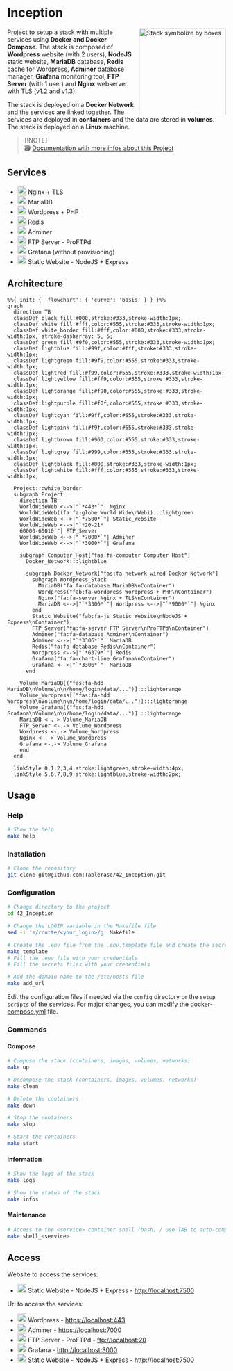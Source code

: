 # Inception

<img src="https://www.svgrepo.com/show/231650/boxes-box.svg" title="Stack symbolize by boxes" align="right" width="200px">

Project to setup a stack with multiple services using **Docker and Docker Compose**. The stack is composed of **Wordpress** website (with 2 users), **NodeJS** static website, **MariaDB** database, **Redis** cache for Wordpress, **Adminer** database manager, **Grafana** monitoring tool, **FTP Server** (with 1 user) and **Nginx** webserver with TLS (v1.2 and v1.3).

The stack is deployed on a **Docker Network** and the services are linked together. The services are deployed in **containers** and the data are stored in **volumes**. The stack is deployed on a **Linux** machine.

> [!NOTE]\
> 🗃️ [Documentation with more infos about this Project](https://github.com/Tablerase/42_Projects/tree/main/Projects/Inception)

## Services

<ul>
  <li>
    <img src="https://www.svgrepo.com/show/354115/nginx.svg" width="20px" title="Nginx Logo">
    Nginx + TLS</a>
  </li>
  <li>
    <img src="https://www.svgrepo.com/show/373287/mariadb-opened.svg" width="20px" title="MariaDB">
    MariaDB
  </li>
  <li>
    <img src="https://www.svgrepo.com/show/452136/wordpress.svg" width="20px" title="Wordpress Logo">
    Wordpress + PHP
  </li>
  <li>
    <img src="https://www.svgrepo.com/show/354272/redis.svg" width="20px" title="Redis Logo"> Redis
  </li>
  <li>
    <img src="https://www.svgrepo.com/show/499816/database.svg" width="20px" title="Database Logo">
    Adminer
  </li>
  <li>
    <img src="https://www.svgrepo.com/show/528745/transfer-horizontal.svg" width="20px" title="Transfer Logo">
    FTP Server - ProFTPd
  </li>
  <li>
    <img src="https://www.svgrepo.com/show/353829/grafana.svg" width="20px" title="Grafana Logo">
    Grafana (without provisioning)
  </li>
  <li>
    <img src="https://www.svgrepo.com/show/378837/node.svg" width="20px" title="NodeJS Logo">
    Static Website - NodeJS + Express
  </li>
</ul>

## Architecture

```mermaid
%%{ init: { 'flowchart': { 'curve': 'basis' } } }%%
graph
  direction TB
  classDef black fill:#000,stroke:#333,stroke-width:1px;
  classDef white fill:#fff,color:#555,stroke:#333,stroke-width:1px;
  classDef white_border fill:#fff,color:#000,stroke:#333,stroke-width:1px, stroke-dasharray: 5, 5;
  classDef green fill:#0f0,color:#555,stroke:#333,stroke-width:1px;
  classDef lightblue fill:#99f,color:#fff,stroke:#333,stroke-width:1px;
  classDef lightgreen fill:#9f9,color:#555,stroke:#333,stroke-width:1px;
  classDef lightred fill:#f99,color:#555,stroke:#333,stroke-width:1px;
  classDef lightyellow fill:#ff9,color:#555,stroke:#333,stroke-width:1px;
  classDef lightorange fill:#f90,color:#555,stroke:#333,stroke-width:1px;
  classDef lightpurple fill:#f0f,color:#555,stroke:#333,stroke-width:1px;
  classDef lightcyan fill:#9ff,color:#555,stroke:#333,stroke-width:1px;
  classDef lightpink fill:#f9f,color:#555,stroke:#333,stroke-width:1px;
  classDef lightbrown fill:#963,color:#555,stroke:#333,stroke-width:1px;
  classDef lightgrey fill:#999,color:#555,stroke:#333,stroke-width:1px;
  classDef lightblack fill:#000,stroke:#333,stroke-width:1px;
  classDef lightwhite fill:#fff,color:#555,stroke:#333,stroke-width:1px;

  Project:::white_border
  subgraph Project
    direction TB
    WorldWideWeb <-->|"`*443*`"| Nginx
    WorldWideWeb((fa:fa-globe World Wide\nWeb)):::lightgreen
    WorldWideWeb <-->|"`*7500*`"| Static_Website
    WorldWideWeb <-->|"`*20-21*
    60000-60010`"| FTP_Server
    WorldWideWeb <-->|"`*7000*`"| Adminer
    WorldWideWeb <-->|"`*3000*`"| Grafana

    subgraph Computer_Host["fas:fa-computer Computer Host"]
      Docker_Network:::lightblue

      subgraph Docker_Network["fas:fa-network-wired Docker Network"]
        subgraph Wordpress_Stack
          MariaDB("fa:fa-database MariaDB\nContainer")
          Wordpress("fab:fa-wordpress Wordpress + PHP\nContainer")
          Nginx("fa:fa-server Nginx + TLS\nContainer")
          MariaDB <-->|"`*3306*`"| Wordpress <-->|"`*9000*`"| Nginx
        end
        Static_Website("fab:fa-js Static Website\nNodeJS + Express\nContainer")
        FTP_Server("fa:fa-server FTP Server\nProFTPd\nContainer")
        Adminer("fa:fa-database Adminer\nContainer")
        Adminer <-->|"`*3306*`"| MariaDB
        Redis("fa:fa-database Redis\nContainer")
        Wordpress <-->|"`*6379*`"| Redis
        Grafana("fa:fa-chart-line Grafana\nContainer")
        Grafana <-->|"`*3306*`"| MariaDB
      end

    Volume_MariaDB[("fas:fa-hdd MariaDB\nVolume\n\n/home/login/data/...")]:::lightorange
    Volume_Wordpress[("fas:fa-hdd Wordpress\nVolume\n\n/home/login/data/...")]:::lightorange
    Volume_Grafana[("fas:fa-hdd Grafana\nVolume\n\n/home/login/data/...")]:::lightorange
    MariaDB <-.-> Volume_MariaDB
    FTP_Server <-.-> Volume_Wordpress
    Wordpress <-.-> Volume_Wordpress
    Nginx <-.-> Volume_Wordpress
    Grafana <-.-> Volume_Grafana
    end
  end

  linkStyle 0,1,2,3,4 stroke:lightgreen,stroke-width:4px;
  linkStyle 5,6,7,8,9 stroke:lightblue,stroke-width:2px;
```

## Usage

### Help

```bash
# Show the help 
make help
```

### Installation

```bash
# Clone the repository
git clone git@github.com:Tablerase/42_Inception.git
```

### Configuration

```bash
# Change directory to the project
cd 42_Inception
```

```bash
# Change the LOGIN variable in the Makefile file
sed -i 's/rcutte/<your_login>/g' Makefile 
```

```bash
# Create the .env file from the .env.template file and create the secrets files from the secrets template files
make template
# Fill the .env file with your credentials
# Fill the secrets files with your credentials
```

```bash
# Add the domain name to the /etc/hosts file
make add_url
```

Edit the configuration files if needed via the `config` directory or the `setup scripts` of the services. For major changes, you can modify the [docker-compose.yml](./srcs/docker-compose.yml) file.

### Commands

#### Compose

```bash
# Compose the stack (containers, images, volumes, networks)
make up
```

```bash
# Decompose the stack (containers, images, volumes, networks)
make clean
```

```bash
# Delete the containers
make down
```

```bash
# Stop the containers
make stop
```

```bash
# Start the containers
make start
```

#### Information

```bash
# Show the logs of the stack
make logs
```

```bash
# Show the status of the stack
make infos
```

#### Maintenance

```bash
# Access to the <service> container shell (bash) / use TAB to auto-complete after shell_
make shell_<service>
```

## Access

Website to access the services:
<ul>
<li>
  <img src="https://www.svgrepo.com/show/378837/node.svg" width="20px" title="NodeJS Logo">
  Static Website - NodeJS + Express - <a href="http://localhost:7500">http://localhost:7500</a>
</li>
</ul>

Url to access the services:
<ul>
  <li>
    <img src="https://www.svgrepo.com/show/452136/wordpress.svg" width="20px" title="Wordpress Logo">
    Wordpress - <a href="https://localhost:443">https://localhost:443</a>
  </li>
  <li>
    <img src="https://www.svgrepo.com/show/499816/database.svg" width="20px" title="Database Logo">
    Adminer - <a href="https://localhost:7500">https://localhost:7000</a>
  </li>
  <li>
    <img src="https://www.svgrepo.com/show/528745/transfer-horizontal.svg" width="20px" title="Transfer Logo">
    FTP Server - ProFTPd - <a href="ftp://localhost:20">ftp://localhost:20</a>
  </li>
  <li>
    <img src="https://www.svgrepo.com/show/353829/grafana.svg" width="20px" title="Grafana Logo">
    Grafana - <a href="http://localhost:3000">http://localhost:3000</a>
  </li>
  <li>
    <img src="https://www.svgrepo.com/show/378837/node.svg" width="20px" title="NodeJS Logo">
    Static Website - NodeJS + Express - <a href="http://localhost:7500">http://localhost:7500</a>
  </li>
</ul>
